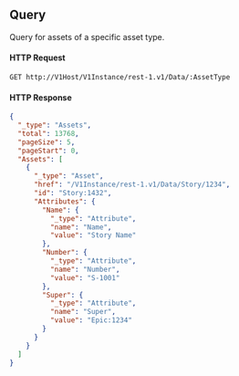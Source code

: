 ## Query

Query for assets of a specific asset type.

#### HTTP Request

`GET http://V1Host/V1Instance/rest-1.v1/Data/:AssetType`

#### HTTP Response

```json
{
  "_type": "Assets",
  "total": 13768,
  "pageSize": 5,
  "pageStart": 0,
  "Assets": [
    {
      "_type": "Asset",
      "href": "/V1Instance/rest-1.v1/Data/Story/1234",
      "id": "Story:1432",
      "Attributes": {
        "Name": {
          "_type": "Attribute",
          "name": "Name",
          "value": "Story Name"
        },
        "Number": {
          "_type": "Attribute",
          "name": "Number",
          "value": "S-1001"
        },
        "Super": {
          "_type": "Attribute",
          "name": "Super",
          "value": "Epic:1234"
        }
      }
    }
  ]
}
```
